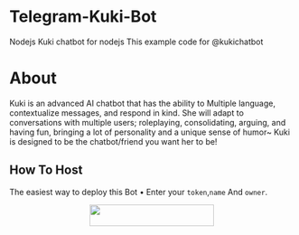# Telegram-Kuki-Bot
Nodejs Kuki chatbot for nodejs
This example code for @kukichatbot
# About
Kuki is an advanced AI chatbot that 
has the ability to Multiple language, contextualize messages, and respond in kind. She will adapt to conversations with multiple users; roleplaying, consolidating, arguing, and having fun, bringing a lot of personality and a unique sense of humor~ Kuki is designed to be the chatbot/friend you want her to be!
## How To Host
The easiest way to deploy this Bot
• Enter your ```token```,```name``` And ```owner```.
<p align="center"><a href="https://heroku.com/deploy?template=https://github.com/himanshu-op/telegram-kuki-bot"> <img src="https://img.shields.io/badge/Deploy%20To%20Heroku-black?style=for-the-badge&logo=heroku" width="220" height="38.45"/></a></p>
 

